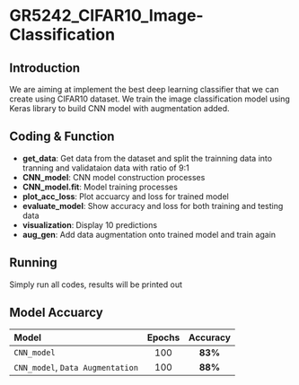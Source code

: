 # GR5242_CIFAR10_Image-Classification
## Introduction

We are aiming at implement the best deep learning classifier that we can create using CIFAR10 dataset. We train the image classification model using Keras library to build CNN model with augmentation added.

## Coding & Function

- **get_data**: Get data from the dataset and split the trainning data into tranning and validataion data with ratio of 9:1 
- **CNN_model**: CNN model construction processes
- **CNN_model.fit**: Model training processes
- **plot_acc_loss**: Plot accuarcy and loss for trained model
- **evaluate_model**: Show accuracy and loss for both training and testing data
- **visualization**: Display 10 predictions
- **aug_gen**: Add data augmentation onto trained model and train again

## Running

Simply run all codes, results will be printed out

## Model Accuarcy

  | Model | Epochs   | Accuracy |
  | :--- | :------: | :-------: |
  | `CNN_model` | 100 | **83%** |
  | `CNN_model`, `Data Augmentation` | 100 | **88%** |
    
    
